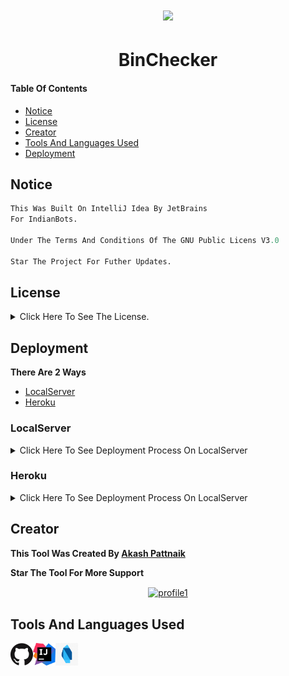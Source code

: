 # <p align="center"><a href="https://github.com/IndianBots/BinChecker"><img src="https://github-readme-stats.vercel.app/api/pin?username=IndianBots&show_icons=true&theme=dracula&hide_border=true&repo=BinChecker"></a></p>

# <h1 align="center"><b>BinChecker</b></h1>

#### Table Of Contents
* [Notice](#Notice)
* [License](#License)
* [Creator](#Creator)
* [Tools And Languages Used](#Tools-And-Languages-Used)
* [Deployment](#Deployment)


## Notice
```python
This Was Built On IntelliJ Idea By JetBrains
For IndianBots.

Under The Terms And Conditions Of The GNU Public Licens V3.0

Star The Project For Futher Updates.
```

## License
<details>
    <summary>Click Here To See The License.</summary>
    
```
The GPL-3.0-only License
```

</details>


## Deployment
**There Are 2 Ways**
* [LocalServer](#LocalServer)
* [Heroku](#Heroku)

### LocalServer
<details>
    <summary>Click Here To See Deployment Process On LocalServer</summary>
    <br>
    <b>Edit The <code lang="python">bin/BinChecker.dart</code> File..
    <br>
    Replace Token With Your Bot Token And Done.
    <br>
    Then Open Terminal And Do These -</b>

```bash
pwd
cd Bin Checker
pub get
dart bin/DartChecker.dart
```

</details>


### Heroku
<details>
    <summary>Click Here To See Deployment Process On LocalServer</summary>
    <br>
    <b>If You Wanna Deploy To Heroku,
    <br>
    Just Click On The Button Below And Do As Instructed.
    <br>
    Star The Repo If You Like Our Projects.</b>
    <br>
    <a href="https://heroku.com/deploy?template=https://github.com/IndianBots/BinChecker"><img src="https://www.herokucdn.com/deploy/button.svg" /></a>
</details>


## Creator
**This Tool Was Created By [Akash Pattnaik](https://telegram.me/AKASH_AM1)**

**Star The Tool For More Support**
<p align="center">
<a href="https://telegram.me/AKASH_AM1">
    <img src="https://avatars1.githubusercontent.com/u/55914808?s=460&v=4" alt="profile1" height="200" align="center"/>
</a>
</p>


## Tools And Languages Used
[<img align="left" alt="GitHub" width="36px" src="https://raw.githubusercontent.com/github/explore/78df643247d429f6cc873026c0622819ad797942/topics/github/github.png" />](https://github.com/)
[<img align="left" alt="ItnelliJ-Idea" width="36px" src="https://raw.githubusercontent.com/BLUE-DEVIL1134/BLUE-DEVIL1134/main/img/intellij_idea.jpg" />](https://www.jetbrains.com/idea/)
[<img align="left" alt="Dart" height="36px" width="36px" src="https://raw.githubusercontent.com/BLUE-DEVIL1134/BLUE-DEVIL1134/main/img/dart.dev.png" />](https://dart.dev/)

